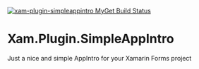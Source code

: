 [![xam-plugin-simpleappintro MyGet Build Status](https://www.myget.org/BuildSource/Badge/xam-plugin-simpleappintro?identifier=bb7ae114-8bb3-4aa8-90f6-371fe9287f79)](https://www.myget.org/)

# Xam.Plugin.SimpleAppIntro
Just a nice and simple AppIntro for your Xamarin Forms project





